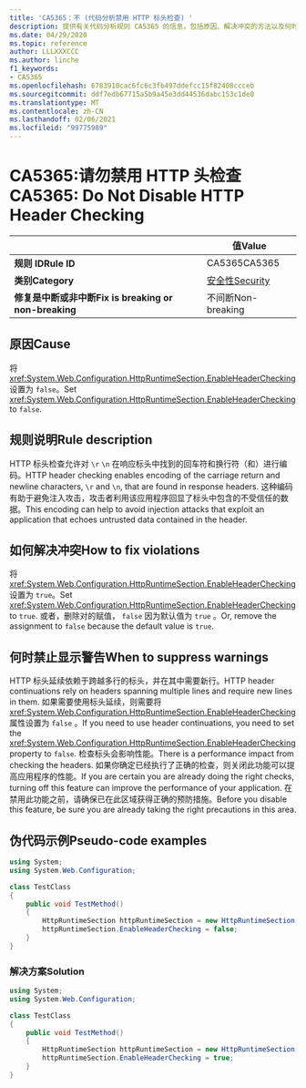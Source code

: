 ```yaml
---
title: 'CA5365：不 (代码分析禁用 HTTP 标头检查) '
description: 提供有关代码分析规则 CA5365 的信息，包括原因、解决冲突的方法以及何时取消显示。
ms.date: 04/29/2020
ms.topic: reference
author: LLLXXXCCC
ms.author: linche
f1_keywords:
- CA5365
ms.openlocfilehash: 6783910cac6fc6c3fb497ddefcc15f82408ccceb
ms.sourcegitcommit: ddf7edb67715a5b9a45e3dd44536dabc153c1de0
ms.translationtype: MT
ms.contentlocale: zh-CN
ms.lasthandoff: 02/06/2021
ms.locfileid: "99775989"
---
```

# <a name="ca5365-do-not-disable-http-header-checking"></a><span data-ttu-id="d6733-103">CA5365:请勿禁用 HTTP 头检查</span><span class="sxs-lookup"><span data-stu-id="d6733-103">CA5365: Do Not Disable HTTP Header Checking</span></span>

| | <span data-ttu-id="d6733-104">值</span><span class="sxs-lookup"><span data-stu-id="d6733-104">Value</span></span> |
|-|-|
| <span data-ttu-id="d6733-105">**规则 ID**</span><span class="sxs-lookup"><span data-stu-id="d6733-105">**Rule ID**</span></span> |<span data-ttu-id="d6733-106">CA5365</span><span class="sxs-lookup"><span data-stu-id="d6733-106">CA5365</span></span>|
| <span data-ttu-id="d6733-107">**类别**</span><span class="sxs-lookup"><span data-stu-id="d6733-107">**Category**</span></span> |[<span data-ttu-id="d6733-108">安全性</span><span class="sxs-lookup"><span data-stu-id="d6733-108">Security</span></span>](security-warnings.md)|
| <span data-ttu-id="d6733-109">**修复是中断或非中断**</span><span class="sxs-lookup"><span data-stu-id="d6733-109">**Fix is breaking or non-breaking**</span></span> |<span data-ttu-id="d6733-110">不间断</span><span class="sxs-lookup"><span data-stu-id="d6733-110">Non-breaking</span></span>|

## <a name="cause"></a><span data-ttu-id="d6733-111">原因</span><span class="sxs-lookup"><span data-stu-id="d6733-111">Cause</span></span>

<span data-ttu-id="d6733-112">将 <xref:System.Web.Configuration.HttpRuntimeSection.EnableHeaderChecking> 设置为 `false`。</span><span class="sxs-lookup"><span data-stu-id="d6733-112">Set <xref:System.Web.Configuration.HttpRuntimeSection.EnableHeaderChecking> to `false`.</span></span>

## <a name="rule-description"></a><span data-ttu-id="d6733-113">规则说明</span><span class="sxs-lookup"><span data-stu-id="d6733-113">Rule description</span></span>

<span data-ttu-id="d6733-114">HTTP 标头检查允许对 `\r` `\n` 在响应标头中找到的回车符和换行符（和）进行编码。</span><span class="sxs-lookup"><span data-stu-id="d6733-114">HTTP header checking enables encoding of the carriage return and newline characters, `\r` and `\n`, that are found in response headers.</span></span> <span data-ttu-id="d6733-115">这种编码有助于避免注入攻击，攻击者利用该应用程序回显了标头中包含的不受信任的数据。</span><span class="sxs-lookup"><span data-stu-id="d6733-115">This encoding can help to avoid injection attacks that exploit an application that echoes untrusted data contained in the header.</span></span>

## <a name="how-to-fix-violations"></a><span data-ttu-id="d6733-116">如何解决冲突</span><span class="sxs-lookup"><span data-stu-id="d6733-116">How to fix violations</span></span>

<span data-ttu-id="d6733-117">将 <xref:System.Web.Configuration.HttpRuntimeSection.EnableHeaderChecking> 设置为 `true`。</span><span class="sxs-lookup"><span data-stu-id="d6733-117">Set <xref:System.Web.Configuration.HttpRuntimeSection.EnableHeaderChecking> to `true`.</span></span> <span data-ttu-id="d6733-118">或者，删除对的赋值， `false` 因为默认值为 `true` 。</span><span class="sxs-lookup"><span data-stu-id="d6733-118">Or, remove the assignment to `false` because the default value is `true`.</span></span>

## <a name="when-to-suppress-warnings"></a><span data-ttu-id="d6733-119">何时禁止显示警告</span><span class="sxs-lookup"><span data-stu-id="d6733-119">When to suppress warnings</span></span>

<span data-ttu-id="d6733-120">HTTP 标头延续依赖于跨越多行的标头，并在其中需要新行。</span><span class="sxs-lookup"><span data-stu-id="d6733-120">HTTP header continuations rely on headers spanning multiple lines and require new lines in them.</span></span> <span data-ttu-id="d6733-121">如果需要使用标头延续，则需要将 <xref:System.Web.Configuration.HttpRuntimeSection.EnableHeaderChecking> 属性设置为 `false` 。</span><span class="sxs-lookup"><span data-stu-id="d6733-121">If you need to use header continuations, you need to set the <xref:System.Web.Configuration.HttpRuntimeSection.EnableHeaderChecking> property to `false`.</span></span> <span data-ttu-id="d6733-122">检查标头会影响性能。</span><span class="sxs-lookup"><span data-stu-id="d6733-122">There is a performance impact from checking the headers.</span></span> <span data-ttu-id="d6733-123">如果你确定已经执行了正确的检查，则关闭此功能可以提高应用程序的性能。</span><span class="sxs-lookup"><span data-stu-id="d6733-123">If you are certain you are already doing the right checks, turning off this feature can improve the performance of your application.</span></span> <span data-ttu-id="d6733-124">在禁用此功能之前，请确保已在此区域获得正确的预防措施。</span><span class="sxs-lookup"><span data-stu-id="d6733-124">Before you disable this feature, be sure you are already taking the right precautions in this area.</span></span>

## <a name="pseudo-code-examples"></a><span data-ttu-id="d6733-125">伪代码示例</span><span class="sxs-lookup"><span data-stu-id="d6733-125">Pseudo-code examples</span></span>

```csharp
using System;
using System.Web.Configuration;

class TestClass
{
    public void TestMethod()
    {
        HttpRuntimeSection httpRuntimeSection = new HttpRuntimeSection();
        httpRuntimeSection.EnableHeaderChecking = false;
    }
}
```

### <a name="solution"></a><span data-ttu-id="d6733-126">解决方案</span><span class="sxs-lookup"><span data-stu-id="d6733-126">Solution</span></span>

```csharp
using System;
using System.Web.Configuration;

class TestClass
{
    public void TestMethod()
    {
        HttpRuntimeSection httpRuntimeSection = new HttpRuntimeSection();
        httpRuntimeSection.EnableHeaderChecking = true;
    }
}
```

